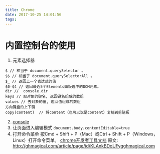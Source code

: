 ```yaml
---
title: Chrome
date: 2017-10-25 14:01:56
tags:
---
```

# 内置控制台的使用
1. 元素选择器
```
$ // 相当于 document.querySelector 。  
$$ // 相当于 document.querySelectorAll 。  
$_ // 返回上一个表达式的值  
$0-$4 // 返回最近5个Elements面板选中的DOM元素。  
dir //  console.dir  
keys // 取对象的键名, 返回键名组成的数组  
values // 去对象的值, 返回值组成的数组
方向键盘的上下键
copy(content)  // 将content（也可以说是content）复制到剪贴板
``` 
2. [console](http://www.cnblogs.com/SmallPotatoIT/p/5906298.html)
3. 让页面进入编辑模式
`document.body.contentEditable=true`
4. 打开命令菜单
按Cmd + Shift + P（Mac）或Ctrl + Shift + P（Windows，Linux）打开命令菜单。
[chrome开发者工具文档](http://www.css88.com/doc/chrome-devtools/)
原文: http://ghmagical.com/article/page/id/KLAnkBDoUFygghmagical.com